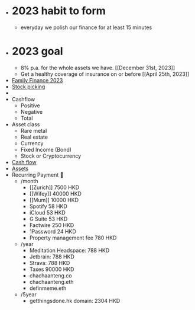 - # 2023 habit to form
    - everyday we polish our finance for at least 15 minutes
- # 2023 goal
    - 8% p.a. for the whole assets we have. [[December 31st, 2023]]
    - Get a healthy coverage of insurance on or before [[April 25th, 2023]]
- [Family Finance 2023](https://docs.google.com/spreadsheets/d/1fhgMf_Av--dauuoNc70tIuHhDjodWs8bdsTs3PTOsow/edit#gid=1272628454)
- [Stock picking](https://docs.google.com/spreadsheets/d/1INyKDXK7q--m-3WM5dqj_didC7hxSxgpKojX99dBd5U/edit#gid=0)
- 
- Cashflow
    - Positive
    - Negative
    - Total
- Asset class
    - Rare metal
    - Real estate
    - Currency
    - Fixed Income (Bond)
    - Stock or Cryptocurrency
- [Cash flow](https://docs.google.com/spreadsheets/d/1HJLpEUd1eNYlLP3KiVkAp3HBCHZfOXAQITgafUe6nPY/edit?usp=sharing)
- [Assets](https://docs.google.com/spreadsheets/d/1DPxDtSqbh4R70dFJ3wPj7cVyBosAKokSw_uRBfsw72Y/edit?usp=sharing)
- Recurring Payment 💸
    - /month
        - [[Zurich]] 7500 HKD
        - [[Wifey]] 40000 HKD
        - [[Mum]] 10000 HKD
        - Spotify 58 HKD
        - iCloud 53 HKD
        - G Suite 53 HKD
        - Factwire 250 HKD
        - 1Password 24 HKD
        - Property management fee 780 HKD
    - /year
        - Meditation Headspace: 788 HKD
        - Jetbrain: 788 HKD
        - Strava: 788 HKD
        - Taxes 90000 HKD
        - chachaanteng.co
        - chachaanteng.eth
        - definmeme.eth
    - /5year
        - getthingsdone.hk domain: 2304 HKD
